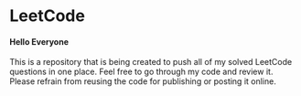 # LeetCode
<h4>Hello Everyone</h4>
This is a repository that is being created to push all of my solved LeetCode questions in one place. Feel free to go through my code and review it.<br>
Please refrain from reusing the code for publishing or posting it online.
